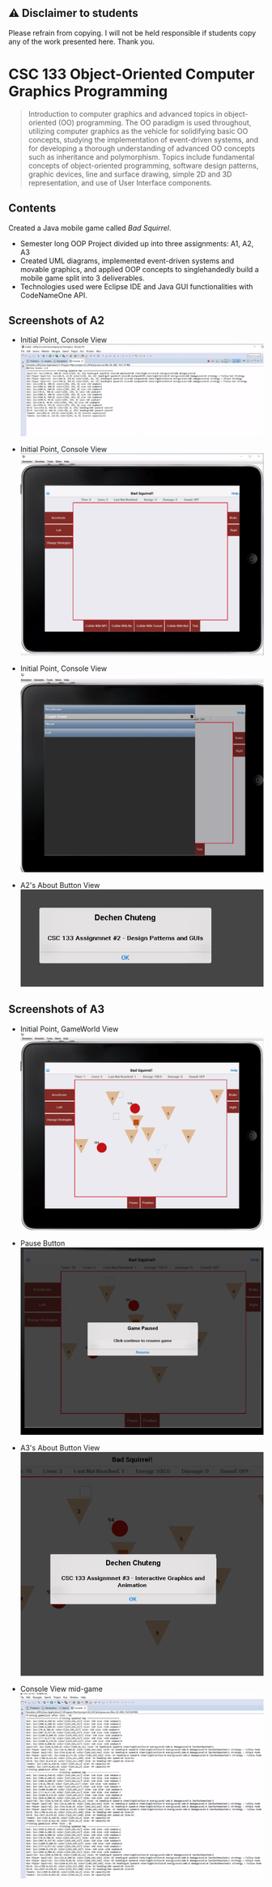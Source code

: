 ## ⚠️ Disclaimer to students

Please refrain from copying. I will not be held responsible if students copy any of the work presented here. Thank you.

# CSC 133 Object-Oriented Computer Graphics Programming

> Introduction to computer graphics and advanced topics in object-oriented (OO) programming. The OO paradigm is used throughout, utilizing computer graphics as the vehicle for solidifying basic OO concepts, studying the implementation of event-driven systems, and for developing a thorough understanding of advanced OO concepts such as inheritance and polymorphism. Topics include fundamental concepts of object-oriented programming, software design patterns, graphic devices, line and surface drawing, simple 2D and 3D representation, and use of User Interface components.

## Contents

Created a Java mobile game called _Bad Squirrel_.

- Semester long OOP Project divided up into three assignments: A1, A2, A3
- Created UML diagrams, implemented event-driven systems and movable graphics, and applied OOP concepts to singlehandedly build a mobile game split into 3 deliverables.
- Technologies used were Eclipse IDE and Java GUI functionalities with CodeNameOne API.

## Screenshots of A2

- Initial Point, Console View
![Alt text](Screenshots/a2-1.png "Initial Point, Console View")

- Initial Point, Console View
![Alt text](Screenshots/a2-2.png "GameWorld View")

- Initial Point, Console View
![Alt text](Screenshots/a2-3.png "Hamburger Menu on the Left")

- A2's About Button View
![Alt text](Screenshots/a2-4.png "Initial Point, Console View")

## Screenshots of A3
- Initial Point, GameWorld View
![Alt text](Screenshots/a3-1.png "Initial Point, GameWorld View")

- Pause Button
![Alt text](Screenshots/a3-2.png "Initial Point, Console View")

- A3's About Button View
![Alt text](Screenshots/a3-3.png "Initial Point, Console View")

- Console View mid-game
![Alt text](Screenshots/a3-4.png "Initial Point, Console View")
